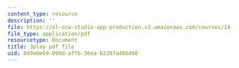 ```yaml
---
content_type: resource
description: ''
file: https://ol-ocw-studio-app-production.s3.amazonaws.com/courses/14-13-psychology-and-economics-spring-2020/849a0e69099daffb36eab2287a48b460_S6JHQ3-bsHk.pdf
file_type: application/pdf
resourcetype: Document
title: 3play pdf file
uid: 849a0e69-099d-affb-36ea-b2287a48b460
---
```

